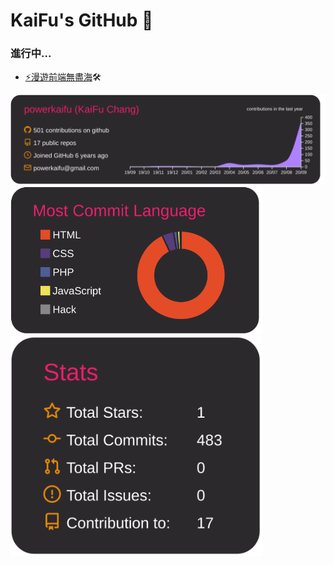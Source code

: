 # KaiFu's GitHub 👋
<!--
**powerkaifu/powerkaifu** is a ✨ _special_ ✨ repository because its `README.md` (this file) appears on your GitHub profile.

Here are some ideas to get you started: 

https://getemoji.com/
https://www.emojiall.com/zh-hant

- 🔭 I’m currently working on ...
- 🌱 I’m currently learning ...
- 👯 I’m looking to collaborate on ...
- 🤔 I’m looking for help with ...
- 💬 Ask me about ...
- 📫 How to reach me: ...
- 😄 Pronouns: ...
- ⚡ Fun fact: ...
- 🛠 建置中

-->

### 進行中...

- [⚡漫遊前端無盡海](https://powerkaifu.github.io/)🛠

<div style="display: flex; flex-wrap: wrap">
  <a href="https://github.com/powerkaifu/github-profile-summary-cards">
    <img
      src="https://raw.githubusercontent.com/powerkaifu/github-profile-summary-cards/master/profile-summary-card-output/monokai/0-profile-details.svg"
      width="100%"
    />
  </a>
  <a href="https://github.com/powerkaifu/github-profile-summary-cards" style="width: 80%">
    <img
      src="https://raw.githubusercontent.com/powerkaifu/github-profile-summary-cards/master/profile-summary-card-output/monokai/2-most-commit-language.svg"
    />
    <img src="https://raw.githubusercontent.com/powerkaifu/github-profile-summary-cards/master/profile-summary-card-output/monokai/3-stats.svg" />
  </a>
</div>


